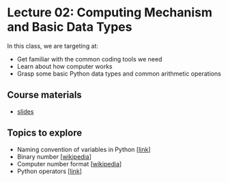 # Lecture 02: Computing Mechanism and Basic Data Types

In this class, we are targeting at:
* Get familiar with the common coding tools we need
* Learn about how computer works
* Grasp some basic Python data types and common arithmetic operations

## Course materials
* [slides](https://docs.google.com/presentation/d/1yhaXolwT1iwIWzOgBl6nVFXg3bwOYlraJ9x9LelX7F4/edit#slide=id.p)

## Topics to explore
* Naming convention of variables in Python [[link](https://docs.google.com/presentation/d/1yhaXolwT1iwIWzOgBl6nVFXg3bwOYlraJ9x9LelX7F4/edit#slide=id.g148598c5558_0_64)]
* Binary number [[wikipedia](https://en.wikipedia.org/wiki/Binary_number)]
* Computer number format [[wikipedia](https://en.wikipedia.org/wiki/Computer_number_format)]
* Python operators [[link](https://www.w3schools.com/python/python_operators.asp)]
